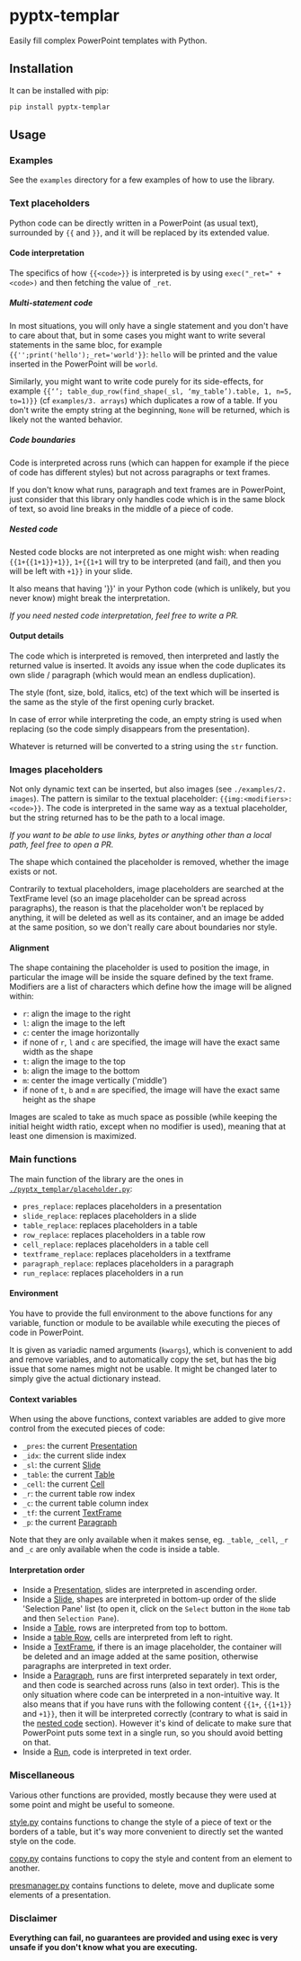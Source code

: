 # pyptx-templar
Easily fill complex PowerPoint templates with Python.

## Installation
It can be installed with pip:
```sh
pip install pyptx-templar
```

## Usage
### Examples
See the `examples` directory for a few examples of how to use the library.

### Text placeholders
Python code can be directly written in a PowerPoint (as usual text), surrounded by `{{` and `}}`, and it will be replaced by its extended value.

#### Code interpretation
The specifics of how `{{<code>}}` is interpreted is by using `exec("_ret=" + <code>)` and then fetching the value of `_ret`.

##### Multi-statement code
In most situations, you will only have a single statement and you don't have to care about that,
but in some cases you might want to write several statements in the same bloc, for example `{{'';print('hello');_ret='world'}}`: `hello` will be printed and the value inserted in the PowerPoint will be `world`.

Similarly, you might want to write code purely for its side-effects, for example `{{‘’; table_dup_row(find_shape(_sl, ‘my_table’).table, 1, n=5, to=1)}}`
(cf `examples/3. arrays`) which duplicates a row of a table. If you don't write the empty string at the beginning, `None` will be returned, which is likely not the wanted behavior.

##### Code boundaries
Code is interpreted across runs (which can happen for example if the piece of code has different styles) but not across paragraphs or text frames.

If you don't know what runs, paragraph and text frames are in PowerPoint, just consider that this library only handles code which is in the same block of text, so avoid line breaks in the middle of a piece of code.

##### <a name="nestedcode"></a>Nested code
Nested code blocks are not interpreted as one might wish: when reading `{{1+{{1+1}}+1}}`, `1+{{1+1` will try to be interpreted (and fail), and then you will be left with `+1}}` in your slide.

It also means that having '}}' in your Python code (which is unlikely, but you never know) might break the interpretation.

*If you need nested code interpretation, feel free to write a PR.*

#### Output details
The code which is interpreted is removed, then interpreted and lastly the returned value is inserted.
It avoids any issue when the code duplicates its own slide / paragraph (which would mean an endless duplication).

The style (font, size, bold, italics, etc) of the text which will be inserted is the same as the style of the first opening curly bracket.

In case of error while interpreting the code, an empty string is used when replacing (so the code simply disappears from the presentation).

Whatever is returned will be converted to a string using the `str` function.

### Images placeholders
Not only dynamic text can be inserted, but also images (see `./examples/2. images`).
The pattern is similar to the textual placeholder: `{{img:<modifiers>:<code>}}`. The code is interpreted in the same way as a textual placeholder, but the string returned has to be the path to a local image.

*If you want to be able to use links, bytes or anything other than a local path, feel free to open a PR.*

The shape which contained the placeholder is removed, whether the image exists or not.

Contrarily to textual placeholders, image placeholders are searched at the TextFrame level (so an image placeholder can be spread across paragraphs), the reason is that the placeholder won't be replaced by anything, it will be deleted as well as its container, and an image be added at the same position, so we don't really care about boundaries nor style.

#### Alignment
The shape containing the placeholder is used to position the image, in particular the image will be inside the square defined by the text frame. Modifiers are a list of characters which define how the image will be aligned within:
- `r`: align the image to the right
- `l`: align the image to the left
- `c`: center the image horizontally
- if none of `r`, `l` and `c` are specified, the image will have the exact same width as the shape
- `t`: align the image to the top
- `b`: align the image to the bottom
- `m`: center the image vertically ('middle')
- if none of `t`, `b` and `m` are specified, the image will have the exact same height as the shape

Images are scaled to take as much space as possible (while keeping the initial height width ratio, except when no modifier is used), meaning that at least one dimension is maximized.

### Main functions
The main function of the library are the ones in [`./pyptx_templar/placeholder.py`](./pyptx_templar/placeholder.py):
- `pres_replace`: replaces placeholders in a presentation
- `slide_replace`: replaces placeholders in a slide
- `table_replace`: replaces placeholders in a table
- `row_replace`: replaces placeholders in a table row
- `cell_replace`: replaces placeholders in a table cell
- `textframe_replace`: replaces placeholders in a textframe
- `paragraph_replace`: replaces placeholders in a paragraph
- `run_replace`: replaces placeholders in a run

#### Environment
You have to provide the full environment to the above functions for any variable, function or module to be available while executing the pieces of code in PowerPoint.

It is given as variadic named arguments (`kwargs`), which is convenient to add and remove variables, and to automatically copy the set, but has the big issue that some names might not be usable. It might be changed later to simply give the actual dictionary instead.

#### Context variables
When using the above functions, context variables are added to give more control from the executed pieces of code:
- `_pres`: the current [Presentation](https://python-pptx.readthedocs.io/en/latest/api/presentation.html#pptx.presentation.Presentation)
- `_idx`: the current slide index
- `_sl`: the current [Slide](https://python-pptx.readthedocs.io/en/latest/api/slides.html#slide-objects)
- `_table`: the current [Table](https://python-pptx.readthedocs.io/en/latest/api/table.html#pptx.table.Table)
- `_cell`: the current [Cell](https://python-pptx.readthedocs.io/en/latest/api/table.html#pptx.table._Cell)
- `_r`: the current table row index
- `_c`: the current table column index
- `_tf`: the current [TextFrame](https://python-pptx.readthedocs.io/en/latest/api/text.html#pptx.text.text.TextFrame)
- `_p`: the current [Paragraph](https://python-pptx.readthedocs.io/en/latest/api/text.html#pptx.text.text._Paragraph)

Note that they are only available when it makes sense, eg. `_table`, `_cell`, `_r` and `_c` are only available when the code is inside a table.

#### Interpretation order
- Inside a [Presentation](https://python-pptx.readthedocs.io/en/latest/api/presentation.html#pptx.presentation.Presentation), slides are interpreted in ascending order.
- Inside a [Slide](https://python-pptx.readthedocs.io/en/latest/api/slides.html#slide-objects), shapes are interpreted in bottom-up order of the slide 'Selection Pane' list (to open it, click on the `Select` button in the `Home` tab and then `Selection Pane`).
- Inside a [Table](https://python-pptx.readthedocs.io/en/latest/api/table.html#pptx.table.Table), rows are interpreted from top to bottom.
- Inside a [table Row](https://python-pptx.readthedocs.io/en/latest/api/table.html#pptx.table._Row), cells are interpreted from left to right.
- Inside a [TextFrame](https://python-pptx.readthedocs.io/en/latest/api/text.html#pptx.text.text.TextFrame), if there is an image placeholder, the container will be deleted and an image added at the same position, otherwise paragraphs are interpreted in text order.
- Inside a [Paragraph](https://python-pptx.readthedocs.io/en/latest/api/text.html#pptx.text.text._Paragraph), runs are first interpreted separately in text order, and then code is searched across runs (also in text order). This is the only situation where code can be interpreted in a non-intuitive way. It also means that if you have runs with the following content `{{1+`, `{{1+1}}` and `+1}}`, then it will be interpreted correctly (contrary to what is said in the [nested code](#nestedcode) section). However it's kind of delicate to make sure that PowerPoint puts some text in a single run, so you should avoid betting on that.
- Inside a [Run](https://python-pptx.readthedocs.io/en/latest/api/text.html#pptx.text.text._Run), code is interpreted in text order.

### Miscellaneous
Various other functions are provided, mostly because they were used at some point and might be useful to someone.

[style.py](./pyptx_templar/style.py) contains functions to change the style of a piece of text or the borders of a table, but it's way more convenient to directly set the wanted style on the code.

[copy.py](./pyptx_templar/copy.py) contains functions to copy the style and content from an element to another.

[presmanager.py](./pyptx_templar/presmanager.py) contains functions to delete, move and duplicate some elements of a presentation.

### Disclaimer
**Everything can fail, no guarantees are provided and using exec is very unsafe if you don't know what you are executing.**

